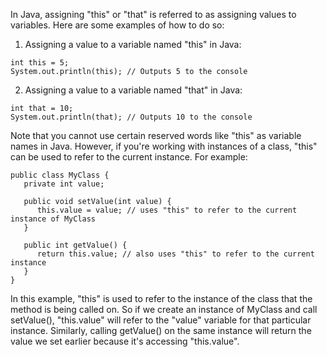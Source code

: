 In Java, assigning "this" or "that" is referred to as assigning values to variables. Here are some examples of how to do so:

1. Assigning a value to a variable named "this" in Java:

```
int this = 5;
System.out.println(this); // Outputs 5 to the console
```

2. Assigning a value to a variable named "that" in Java:

```
int that = 10;
System.out.println(that); // Outputs 10 to the console
```

Note that you cannot use certain reserved words like "this" as variable names in Java. However, if you're working with instances of a class, "this" can be used to refer to the current instance. For example:

```
public class MyClass {
   private int value;
   
   public void setValue(int value) {
      this.value = value; // uses "this" to refer to the current instance of MyClass
   }
   
   public int getValue() {
      return this.value; // also uses "this" to refer to the current instance
   }
}
``` 

In this example, "this" is used to refer to the instance of the class that the method is being called on. So if we create an instance of MyClass and call setValue(), "this.value" will refer to the "value" variable for that particular instance. Similarly, calling getValue() on the same instance will return the value we set earlier because it's accessing "this.value".